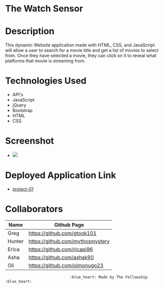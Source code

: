 # The Watch Sensor


# Description
This dynamic Website application made with HTML, CSS, and JavaScript will allow a user to search for a movie title and get a list of movies to select from. Once they have selected a movie, they can click on it to reveal what platforms that movie is streaming from.

# Technologies Used
* API's
* JavaScript
* jQuery
* Bootstrap
* HTML
* CSS



# Screenshot

* ![](./assets/images/watch-sensor.png)


# Deployed Application Link

* [project-01](https://ashak90.github.io/project-01/)



# Collaborators 

| Name    | Github Page |
| ------- | ----------- |
| Greg    | https://github.com/gtook101 |
| Hunter  | https://github.com/mythosmystery |
| Erica   | https://github.com/ricapi96  |
| Asha    | https://github.com/ashak90   |
| Oli     | https://github.com/oimonugo23  |


                                 :blue_heart: Made by The Fellowship :blue_heart: